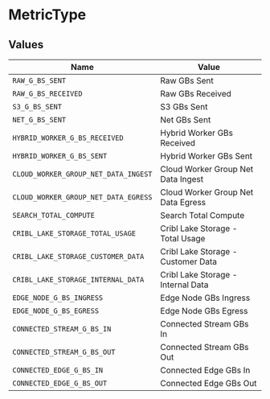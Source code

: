 # MetricType


## Values

| Name                                 | Value                                |
| ------------------------------------ | ------------------------------------ |
| `RAW_G_BS_SENT`                      | Raw GBs Sent                         |
| `RAW_G_BS_RECEIVED`                  | Raw GBs Received                     |
| `S3_G_BS_SENT`                       | S3 GBs Sent                          |
| `NET_G_BS_SENT`                      | Net GBs Sent                         |
| `HYBRID_WORKER_G_BS_RECEIVED`        | Hybrid Worker GBs Received           |
| `HYBRID_WORKER_G_BS_SENT`            | Hybrid Worker GBs Sent               |
| `CLOUD_WORKER_GROUP_NET_DATA_INGEST` | Cloud Worker Group Net Data Ingest   |
| `CLOUD_WORKER_GROUP_NET_DATA_EGRESS` | Cloud Worker Group Net Data Egress   |
| `SEARCH_TOTAL_COMPUTE`               | Search Total Compute                 |
| `CRIBL_LAKE_STORAGE_TOTAL_USAGE`     | Cribl Lake Storage - Total Usage     |
| `CRIBL_LAKE_STORAGE_CUSTOMER_DATA`   | Cribl Lake Storage - Customer Data   |
| `CRIBL_LAKE_STORAGE_INTERNAL_DATA`   | Cribl Lake Storage - Internal Data   |
| `EDGE_NODE_G_BS_INGRESS`             | Edge Node GBs Ingress                |
| `EDGE_NODE_G_BS_EGRESS`              | Edge Node GBs Egress                 |
| `CONNECTED_STREAM_G_BS_IN`           | Connected Stream GBs In              |
| `CONNECTED_STREAM_G_BS_OUT`          | Connected Stream GBs Out             |
| `CONNECTED_EDGE_G_BS_IN`             | Connected Edge GBs In                |
| `CONNECTED_EDGE_G_BS_OUT`            | Connected Edge GBs Out               |